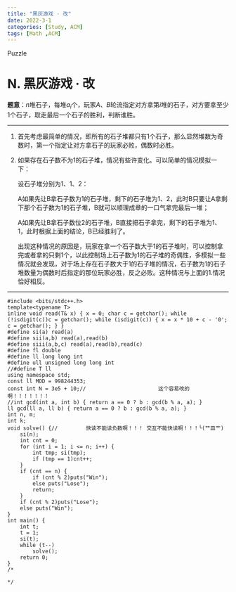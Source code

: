 ```yaml
---
title: "黑灰游戏 · 改"
date: 2022-3-1
categories: [Study, ACM]
tags: [Math ,ACM]
---
```


Puzzle

<!-- more -->

# N. 黑灰游戏 · 改

**题意**：$n$堆石子，每堆$a_i$个，玩家$A$、$B$轮流指定对方拿第$i$堆的石子，对方要拿至少1个石子，取走最后一个石子的胜利，判断谁胜。

***

1. 首先考虑最简单的情况，即所有的石子堆都只有1个石子，那么显然堆数为奇数时，第一个指定让对方拿石子的玩家必败，偶数时必胜。

2. 如果存在石子数不为1的石子堆，情况有些许变化。可以简单的情况模拟一下：

   设石子堆分别为1、1、2：

   A如果先让B拿石子数为1的石子堆，剩下的石子堆为1、2，此时B只要让A拿剩下那个石子数为1的石子堆，B就可以顺理成章的一口气拿完最后一堆；

   A如果先让B拿石子数位2的石子堆，B直接把石子拿完，剩下的石子堆为1、1，此时根据上面的结论，B已经胜利了。

   出现这种情况的原因是，玩家在拿一个石子数大于1的石子堆时，可以控制拿完或者拿的只剩1个，以此控制场上石子数为1的石子堆的奇偶性，多模拟一些情况就会发现，对于场上存在石子数大于1的石子堆的情况，石子数为1的石子堆数量为偶数时后指定的那位玩家必胜，反之必败。这种情况与上面的1.情况恰好相反。

***

```
#include <bits/stdc++.h>
template<typename T>
inline void read(T& x) { x = 0; char c = getchar(); while (!isdigit(c))c = getchar(); while (isdigit(c)) { x = x * 10 + c - '0'; c = getchar(); } }
#define si(a) read(a)
#define sii(a,b) read(a),read(b)
#define siii(a,b,c) read(a),read(b),read(c)
#define fl double
#define ll long long int
#define ull unsigned long long int
//#define T ll
using namespace std;
const ll MOD = 998244353;
const int N = 3e5 + 10;//                       这个容易改的啊！！！！！！！
//int gcd(int a, int b) { return a == 0 ? b : gcd(b % a, a); }
ll gcd(ll a, ll b) { return a == 0 ? b : gcd(b % a, a); }
int n, m;
int k;
void solve() {//         快读不能读负数啊！！！ 交互不能快读啊！！！╰(艹皿艹)
	si(n);
	int cnt = 0;
	for (int i = 1; i <= n; i++) {
		int tmp; si(tmp);
		if (tmp == 1)cnt++;
	}
	if (cnt == n) {
		if (cnt % 2)puts("Win");
		else puts("Lose");
		return;
	}
	if (cnt % 2)puts("Lose");
	else puts("Win");
}
int main() {
	int t;
	t = 1;
	si(t);
	while (t--)
		solve();
	return 0;
}
/*

*/
```

